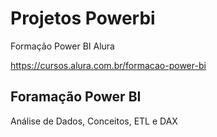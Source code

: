 # Projetos Powerbi
Formação Power BI Alura

https://cursos.alura.com.br/formacao-power-bi

## Foramação Power BI
Análise de Dados, Conceitos, ETL e DAX